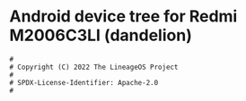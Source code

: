 # Android device tree for Redmi M2006C3LI (dandelion)

```
#
# Copyright (C) 2022 The LineageOS Project
#
# SPDX-License-Identifier: Apache-2.0
#
```
